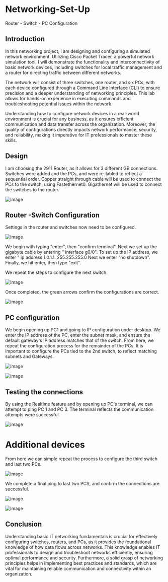# Networking-Set-Up
 Router - Switch - PC Configuration


## Introduction

In this networking project, I am designing and configuring a simulated network environment. Utilizing Cisco Packet Tracer, a powerful network simulation tool, I will demonstrate the functionality and interconnectivity of basic network devices, including switches for local traffic management and a router for directing traffic between different networks. 

The network will consist of three switches, one router, and six PCs, with each device configured through a Command Line Interface (CLI) to ensure precision and a deeper understanding of networking principles. This lab allows for hands-on experience in executing commands and troubleshooting potential issues within the network.

Understanding how to configure network devices in a real-world environment is crucial for any business, as it ensures efficient communication and data transfer across the organization. Moreover, the quality of configurations directly impacts network performance, security, and reliability, making it imperative for IT professionals to master these skills. 


## Design

I am choosing the 2911 Router, as it allows for 3 different GB connections. Switches were added and the PCs, and were re-labled to reflect a sequential order. Copper straight through cable will be used to connect the PCs to the switch, using Fastethernet0. Gigathernet will be used to connect the switches to the router.



![image](https://github.com/user-attachments/assets/ccd6e97e-9dd3-4d1e-b25d-fb5688b62405)


## Router -Switch Configuration

Settings in the router and switches now need to be configured.


![image](https://github.com/user-attachments/assets/d7d130c0-837c-4316-b64d-723e3e4dc79b)

We begin with typing "enter", then "confirm terminal". 
Next we set up the gigabyte cable by entering " interface g0/0".
To set up the IP address, we enter " ip address 1.0.1.1. 255.255.255.0
Next we enter "no shutdown".
Finally, we hit enter, then type "exit".

We repeat the steps to configure the next switch.

![image](https://github.com/user-attachments/assets/88349fcf-2a5a-4ca1-b970-3365db01e4fa)


Once completed, the green arrows confirm the configurations are correct.


![image](https://github.com/user-attachments/assets/4773be5f-1ed1-47ad-9237-09471c6a7b5b)


## PC configuration

We begin opening up PC1 and going to IP configuration under desktop. We enter the IP address of the PC, enter the subnet mask, and ensure the default gateway's IP address matches that of the switch. From here, we repeat the configuration process for the 
remainder of the PCs. It is important to configure the PCs tied to the 2nd switch, to reflect matching subnets and Gateways.

![image](https://github.com/user-attachments/assets/7965098f-cfc5-40c3-9c2e-eb3ecf9e0195)



![image](https://github.com/user-attachments/assets/4d73c1e3-9992-4de6-a862-aaf3d49846e6)


## Testing the connections

By using the Realtime feature and by opening up PC's terminal, we can attempt to ping PC 1 and PC 3. The terminal reflects the communication attempts were successful.









![image](https://github.com/user-attachments/assets/5f52f3a1-33c3-491f-a45b-ee148c3380dd)


# Additional devices

From here we can simple repeat the process to configure the third switch and last two PCs. 








![image](https://github.com/user-attachments/assets/adb15aad-c454-4b56-87c4-a092aec06ee0)










We complete a final ping to last two PCS, and confirm the connections are successful.

![image](https://github.com/user-attachments/assets/9a4df231-9f5c-4c78-8669-d90a898a9303)



![image](https://github.com/user-attachments/assets/b4ecf30b-c59b-4385-a1b1-d8121e3c1309)

## Conclusion

Understanding basic IT networking fundamentals is crucial for effectively configuring switches, routers, and PCs, as it provides the foundational knowledge of how data flows across networks. This knowledge enables IT professionals to design and troubleshoot networks efficiently, ensuring optimal performance and security. Furthermore, a solid grasp of networking principles helps in implementing best practices and standards, which are vital for maintaining reliable communication and connectivity within an organization.

 
